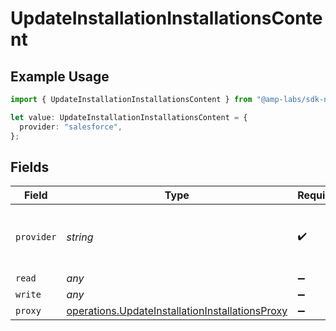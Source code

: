 # UpdateInstallationInstallationsContent

## Example Usage

```typescript
import { UpdateInstallationInstallationsContent } from "@amp-labs/sdk-node/models/operations";

let value: UpdateInstallationInstallationsContent = {
  provider: "salesforce",
};
```

## Fields

| Field                                                                                                              | Type                                                                                                               | Required                                                                                                           | Description                                                                                                        | Example                                                                                                            |
| ------------------------------------------------------------------------------------------------------------------ | ------------------------------------------------------------------------------------------------------------------ | ------------------------------------------------------------------------------------------------------------------ | ------------------------------------------------------------------------------------------------------------------ | ------------------------------------------------------------------------------------------------------------------ |
| `provider`                                                                                                         | *string*                                                                                                           | :heavy_check_mark:                                                                                                 | The SaaS API that we are integrating with.                                                                         | salesforce                                                                                                         |
| `read`                                                                                                             | *any*                                                                                                              | :heavy_minus_sign:                                                                                                 | N/A                                                                                                                |                                                                                                                    |
| `write`                                                                                                            | *any*                                                                                                              | :heavy_minus_sign:                                                                                                 | N/A                                                                                                                |                                                                                                                    |
| `proxy`                                                                                                            | [operations.UpdateInstallationInstallationsProxy](../../models/operations/updateinstallationinstallationsproxy.md) | :heavy_minus_sign:                                                                                                 | N/A                                                                                                                |                                                                                                                    |